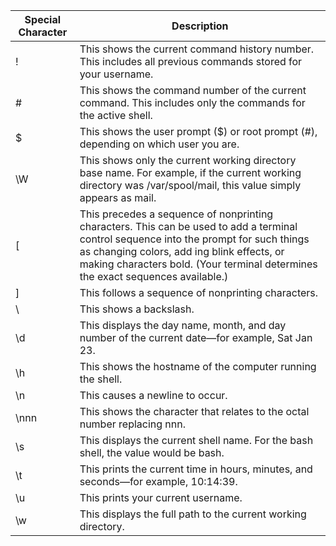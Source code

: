 | Special Character | Description |
|-------------------|-------------|
| \! | This shows the current command history number. This includes all previous commands stored for your username. |
| \# | This shows the command number of the current command. This includes only the commands for the active shell.  |
| \$ | This shows the user prompt ($) or root prompt (#), depending on which user you are.                          |
| \W | This shows only the current working directory base name. For example, if the current working directory was /var/spool/mail, this value simply appears as mail. |
| \[ | This precedes a sequence of nonprinting characters. This can be used to add a terminal control sequence into the prompt for such things as changing colors, add ing blink effects, or making characters bold. (Your terminal determines the exact sequences available.)|
| \] | This follows a sequence of nonprinting characters. |
| \\ | This shows a backslash. |
| \d | This displays the day name, month, and day number of the current date—for example, Sat Jan 23. |
| \h | This shows the hostname of the computer running the shell. |
| \n | This causes a newline to occur. |
| \nnn | This shows the character that relates to the octal number replacing nnn. |
| \s | This displays the current shell name. For the bash shell, the value would be bash. |
| \t | This prints the current time in hours, minutes, and seconds—for example, 10:14:39. |
| \u | This prints your current username. |
| \w | This displays the full path to the current working directory. |
